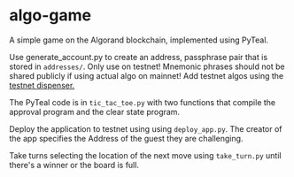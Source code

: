 # algo-game

A simple game on the Algorand blockchain, implemented using PyTeal.

Use generate_account.py to create an address, passphrase pair that is stored in `addresses/`. 
Only use on testnet! Mnemonic phrases should not be shared publicly if using actual algo on mainnet!
Add testnet algos using the [testnet dispenser.](https://bank.testnet.algorand.network)

The PyTeal code is in `tic_tac_toe.py` with two functions that compile the approval program and the clear state program.

Deploy the application to testnet using using `deploy_app.py`. The creator of the app specifies the Address of the guest they are challenging.

Take turns selecting the location of the next move using `take_turn.py` until there's a winner or the board is full.
